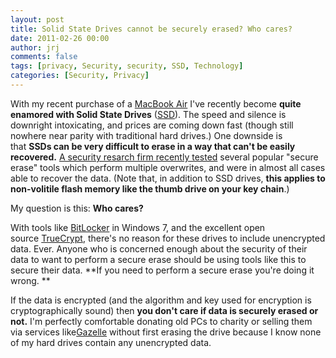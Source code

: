 ```yaml
---
layout: post
title: Solid State Drives cannot be securely erased? Who cares?
date: 2011-02-26 00:00
author: jrj
comments: false
tags: [privacy, Security, security, SSD, Technology]
categories: [Security, Privacy]
---
```

With my recent purchase of a <a href="http://www.apple.com/macbookair/" target="_blank">MacBook Air</a> I've recently become **quite enamored with Solid State Drives** (<a href="http://en.wikipedia.org/wiki/Solid-state_drive" target="_blank">SSD</a>). The speed and silence is downright intoxicating, and prices are coming down fast (though still nowhere near parity with traditional hard drives.) One downside is that **SSDs can be very difficult to erase in a way that can't be easily recovered.** <a href="http://www.infoworld.com/t/solid-state-drives/flash-based-solid-state-drives-nearly-impossible-erase-263?page=0,0" target="_blank">A security resarch firm recently tested</a> several popular "secure erase" tools which perform multiple overwrites, and were in almost all cases able to recover the data. (Note that, in addition to SSD drives, **this applies to non-volitile flash memory like the thumb drive on your key chain**.)

My question is this: **Who cares?**

With tools like <a href="http://www.microsoft.com/windows/windows-7/features/bitlocker.aspx" target="_blank">BitLocker</a> in Windows 7, and the excellent open source <a href="http://www.truecrypt.org/" target="_blank">TrueCrypt</a>, there's no reason for these drives to include unencrypted data. Ever. Anyone who is concerned enough about the security of their data to want to perform a secure erase should be using tools like this to secure their data. **If you need to perform a secure erase you're doing it wrong. **

If the data is encrypted (and the algorithm and key used for encryption is cryptographically sound) then **you don't care if data is securely erased or not.** I'm perfectly comfortable donating old PCs to charity or selling them via services like<a href="http://www.gazelle.com/" target="_blank">Gazelle</a> without first erasing the drive because I know none of my hard drives contain any unencrypted data.
